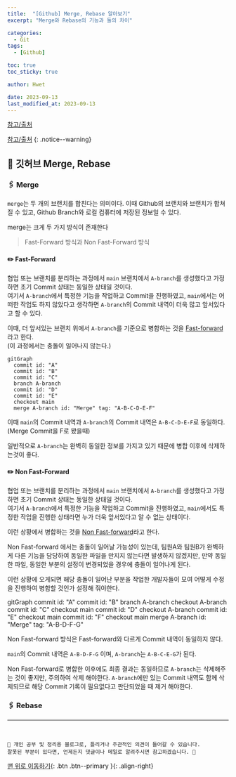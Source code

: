 ```yaml
---
title:  "[Github] Merge, Rebase 알아보기"
excerpt: "Merge와 Rebase의 기능과 둘의 차이"

categories:
  - Git
tags:
  - [Github]

toc: true
toc_sticky: true

author: Hwet

date: 2023-09-13
last_modified_at: 2023-09-13
---
```



[참고/출처](https://firework-ham.tistory.com/12)

[참고/출처](https://velog.io/@sweet_sumin/Git%EC%9D%98-Merge%EC%99%80-Rebase%EC%9D%98-%EC%B0%A8%EC%9D%B4)
{: .notice--warning}

## 📌 깃허브 Merge, Rebase

### 🖇️ Merge 

`merge`는 두 개의 브랜치를 합친다는 의미이다. 이때 Github의 브랜치와 브랜치가 합쳐질 수 있고, Github Branch와 로컬 컴퓨터에 저장된 정보일 수 있다.

merge는 크게 두 가지 방식이 존재한다

> Fast-Forward 방식과 Non Fast-Forward 방식

#### ✏️ Fast-Forward

협업 또는 브랜치를 분리하는 과정에서 `main` 브랜치에서 `A-branch`를 생성했다고 가정하면 초기 Commit 상태는 동일한 상태일 것이다.  
여기서 `A-branch`에서 특정한 기능을 작업하고 Commit을 진행하였고, `main`에서는 어떠한 작업도 하지 않았다고 생각하면 `A-branch`의 Commit 내역이 더욱 많고 앞서있다고 할 수 있다.

이때, 더 앞서있는 브랜치 위에서 `A-branch`를 기준으로 병합하는 것을 <u>Fast-forward</u>라고 한다.  
(이 과정에서는 충돌이 일어나지 않는다.)

```mermaid
gitGraph
  commit id: "A"
  commit id: "B"
  commit id: "C"
  branch A-branch
  commit id: "D"
  commit id: "E"
  checkout main
  merge A-branch id: "Merge" tag: "A-B-C-D-E-F"
`````

이때 `main`의 Commit 내역과 `A-branch`의 Commit 내역은 `A-B-C-D-E-F`로 동일하다.(Merge Commit을 F로 봤을때)

일반적으로 `A-branch`는 완벽히 동일한 정보를 가지고 있기 때문에 병합 이후에 삭제하는것이 좋다.


#### ✏️ Non Fast-Forward

협업 또는 브랜치를 분리하는 과정에서 `main` 브랜치에서 `A-branch`를 생성했다고 가정하면 초기 Commit 상태는 동일한 상태일 것이다.  
여기서 `A-branch`에서 특정한 기능을 작업하고 Commit을 진행하였고, 
`main`에서도 특정한 작업을 진행한 상태라면 누가 더욱 앞서있다고 알 수 없는 상태이다.

이런 상황에서 병합하는 것을 <u>Non Fast-forward</u>라고 한다.  

Non Fast-forward 에서는 충돌이 일어날 가능성이 있는데, 팀원A와 팀원B가 완벽하게 다른 기능을 담당하여 동일한 파일을 만지지 않는다면 발생하지 않겠지만,
만약 동일한 파일, 동일한 부분의 설정이 변경되었을 경우에 충돌이 일어나게 된다.

이런 상황에 오게되면 해당 충돌이 일어난 부분을 작업한 개발자들이 모여 어떻게 수정을 진행하여 병합할 것인가 설정해 줘야한다.


<div class="mermaid"> 
gitGraph
       commit id: "A"
       commit id: "B"
       branch A-branch
       checkout A-branch
       commit id: "C"
       checkout main
       commit id: "D"
       checkout A-branch
       commit id: "E"
       checkout main
       commit id: "F"
       checkout main
       merge A-branch id: "Merge" tag: "A-B-D-F-G"
</div>

Non Fast-forward 방식은 Fast-forward와 다르게 Commit 내역이 동일하지 않다. 

`main`의 Commit 내역은 `A-B-D-F-G` 이며, `A-branch`는 `A-B-C-E-G`가 된다.

Non Fast-forward로 병합한 이후에도 최종 결과는 동일하므로 `A-branch`는 삭제해주는 것이 좋지만,
주의하여 삭제 해야한다. `A-branch`에만 있는 Commit 내역도 함께 삭제되므로 해당 Commit 기록이 필요없다고 판단되었을 때 제거 해야한다. 

### 🖇️ Rebase











***
<br>

    📢 개인 공부 및 정리용 블로그로, 틀리거나 주관적인 의견이 들어갈 수 있습니다.
    잘못된 부분이 있다면, 언제든지 댓글이나 메일로 알려주시면 참고하겠습니다. 🔔

[맨 위로 이동하기](#){: .btn .btn--primary }{: .align-right}